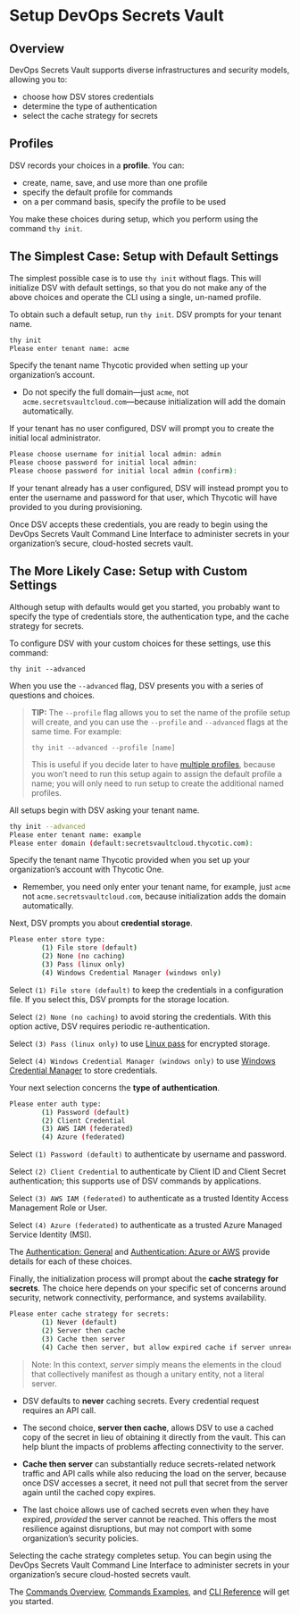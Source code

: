 ﻿[title]: # (Setup DevOps Secrets Vault)
[tags]: # (,)
[priority]: # (1300)

# Setup DevOps Secrets Vault

## Overview

DevOps Secrets Vault supports diverse infrastructures and security models, allowing you to:

* choose how DSV stores credentials
* determine the type of authentication
* select the cache strategy for secrets

## Profiles

DSV records your choices in a **profile**. You can:

* create, name, save, and use more than one profile
* specify the default profile for commands
* on a per command basis, specify the profile to be used

You make these choices during setup, which you perform using the command `thy init`.

## The Simplest Case: Setup with Default Settings

The simplest possible case is to use `thy init` without flags. This will initialize DSV with default settings, so that you do not make any of the above choices and operate the CLI using a single, un-named profile.

To obtain such a default setup, run `thy init`. DSV prompts for your tenant name.

```bash
thy init
Please enter tenant name: acme
```

Specify the tenant name Thycotic provided when setting up your organization’s account.

* Do not specify the full domain—just `acme`, not `acme.secretsvaultcloud.com`—because initialization will add the domain automatically.

If your tenant has no user configured, DSV will prompt you to create the initial local administrator.

```bash
Please choose username for initial local admin: admin
Please choose password for initial local admin:
Please choose password for initial local admin (confirm):
```

If your tenant already has a user configured, DSV will instead prompt you to enter the username and password for that user, which Thycotic will have provided to you during provisioning.

Once DSV accepts these credentials, you are ready to begin using the DevOps Secrets Vault Command Line Interface to administer secrets in your organization’s secure, cloud-hosted secrets vault.

## The More Likely Case: Setup with Custom Settings

Although setup with defaults would get you started, you probably want to specify the type of credentials store, the authentication type, and the cache strategy for secrets.

To configure DSV with your custom choices for these settings, use this command:

`thy init --advanced`

When you use the `--advanced` flag, DSV presents you with a series of questions and choices.

> **TIP:** The `--profile` flag allows you to set the name of the profile setup will create, and you can use the `--profile` and `--advanced` flags at the same time. For example:
>
> `thy init --advanced --profile [name]`
>
> This is useful if you decide later to have [multiple profiles](.\10-using-mult-profiles.md), because you won’t need to run this setup again to assign the default profile a name; you will only need to run setup to create the additional named profiles.

All setups begin with DSV asking your tenant name.

```bash
thy init --advanced
Please enter tenant name: example
Please enter domain (default:secretsvaultcloud.thycotic.com):
```

Specify the tenant name Thycotic provided when you set up your organization’s account with Thycotic One.

* Remember, you need only enter your tenant name, for example, just `acme` not `acme.secretsvaultcloud.com`, because initialization adds the domain automatically.

Next, DSV prompts you about **credential storage**.

```bash
Please enter store type:
        (1) File store (default)
        (2) None (no caching)
        (3) Pass (linux only)
        (4) Windows Credential Manager (windows only)
```

Select `(1) File store (default)` to keep the credentials in a configuration file. If you select this, DSV prompts for the storage location.

Select `(2) None (no caching)` to avoid storing the credentials. With this option active, DSV requires periodic re-authentication.

Select `(3) Pass (linux only)` to use [Linux pass](https://www.passwordstore.org/) for encrypted storage.

Select `(4) Windows Credential Manager (windows only)` to use [Windows Credential Manager](https://support.microsoft.com/en-us/help/4026814/windows-accessing-credential-manager) to store credentials.

Your next selection concerns the **type of authentication**.

```bash
Please enter auth type:
        (1) Password (default)
        (2) Client Credential
        (3) AWS IAM (federated)
        (4) Azure (federated)
```

Select `(1) Password (default)` to authenticate by username and password.

Select `(2) Client Credential` to authenticate by Client ID and Client Secret authentication; this supports use of DSV commands by applications.

Select `(3) AWS IAM (federated)` to authenticate as a trusted Identity Access Management Role or User.

Select `(4) Azure (federated)` to authenticate as a trusted Azure Managed Service Identity  (MSI).

The [Authentication: General](..\04-authent-gen\index.md) and [Authentication: Azure or AWS](..\05-authent-azure-aws\index.md) provide details for each of these choices. 

Finally, the initialization process will prompt about the **cache strategy for secrets**. The choice here depends on your specific set of concerns around security, network connectivity, performance, and systems availability.

```bash
Please enter cache strategy for secrets:
        (1) Never (default)
        (2) Server then cache
        (3) Cache then server
        (4) Cache then server, but allow expired cache if server unreachable
```

> Note: In this context, *server* simply means the elements in the cloud that collectively manifest as though a unitary entity, not a literal server.

* DSV defaults to **never** caching secrets. Every credential request requires an API call.

* The second choice, **server then cache**, allows DSV to use a cached copy of the secret in lieu of obtaining it directly from the vault. This can help blunt the impacts of problems affecting connectivity to the server.

* **Cache then server** can substantially reduce secrets-related network traffic and API calls while also reducing the load on the server, because once DSV accesses a secret, it need not pull that secret from the server again until the cached copy expires.

* The last choice allows use of cached secrets even when they have expired, *provided* the server cannot be reached. This offers the most resilience against disruptions, but may not comport with some organization’s security policies.

Selecting the cache strategy completes setup. You can begin using the DevOps Secrets Vault Command Line Interface to administer secrets in your organization’s secure cloud-hosted secrets vault.

The [Commands Overview](..\06-cli-overview\index.md), [Commands Examples](..\07-cli-examples\index.md), and [CLI Reference](..\08-cli-ref\index.md) will get you started.

